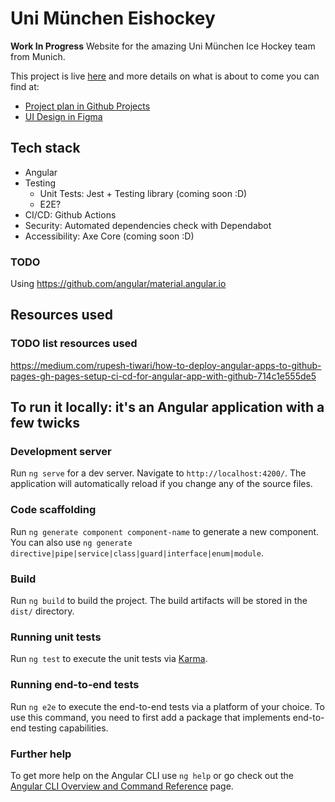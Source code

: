 # Uni München Eishockey

**Work In Progress** Website for the amazing Uni München Ice Hockey team from Munich.

This project is live [here](https://aliceborner.github.io/uni-muenchen-eishockey/) and more details on what is about to come you can find at:

- [Project plan in Github Projects](https://github.com/users/aliceborner/projects/1)
- [UI Design in Figma](https://www.figma.com/file/smuv8HkG2vr8UdecwlyMuB/Uni-M%C3%BCnchen-Eishockey?node-id=0%3A1)

## Tech stack

- Angular
- Testing
  - Unit Tests: Jest + Testing library (coming soon :D)
  - E2E?
- CI/CD: Github Actions
- Security: Automated dependencies check with Dependabot
- Accessibility: Axe Core (coming soon :D)

### TODO

Using https://github.com/angular/material.angular.io

## Resources used

### TODO list resources used

https://medium.com/rupesh-tiwari/how-to-deploy-angular-apps-to-github-pages-gh-pages-setup-ci-cd-for-angular-app-with-github-714c1e555de5

## To run it locally: it's an Angular application with a few twicks

### Development server

Run `ng serve` for a dev server. Navigate to `http://localhost:4200/`. The application will automatically reload if you change any of the source files.

### Code scaffolding

Run `ng generate component component-name` to generate a new component. You can also use `ng generate directive|pipe|service|class|guard|interface|enum|module`.

### Build

Run `ng build` to build the project. The build artifacts will be stored in the `dist/` directory.

### Running unit tests

Run `ng test` to execute the unit tests via [Karma](https://karma-runner.github.io).

### Running end-to-end tests

Run `ng e2e` to execute the end-to-end tests via a platform of your choice. To use this command, you need to first add a package that implements end-to-end testing capabilities.

### Further help

To get more help on the Angular CLI use `ng help` or go check out the [Angular CLI Overview and Command Reference](https://angular.io/cli) page.
